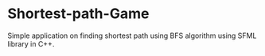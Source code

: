 # Shortest-path-Game
Simple application on finding shortest path using BFS algorithm using SFML library in C++.
